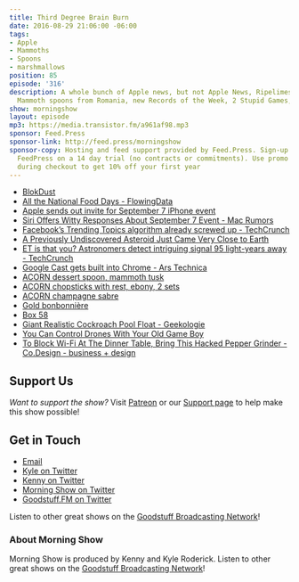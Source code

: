 ```yaml
---
title: Third Degree Brain Burn
date: 2016-08-29 21:06:00 -06:00
tags:
- Apple
- Mammoths
- Spoons
- marshmallows
position: 85
episode: '316'
description: A whole bunch of Apple news, but not Apple News, Ripelimesareyellow,
  Mammoth spoons from Romania, new Records of the Week, 2 Stupid Games, and more!
show: morningshow
layout: episode
mp3: https://media.transistor.fm/a961af98.mp3
sponsor: Feed.Press
sponsor-link: http://feed.press/morningshow
sponsor-copy: Hosting and feed support provided by Feed.Press. Sign-up today and try
  FeedPress on a 14 day trial (no contracts or commitments). Use promo code `morningshow`
  during checkout to get 10% off your first year
---
```


* [BlokDust](https://blokdust.com/)
* [All the National Food Days - FlowingData](http://flowingdata.com/2016/08/18/all-the-national-food-days/?r=1)
* [Apple sends out invite for September 7 iPhone event](http://www.loopinsight.com/2016/08/29/apple-sends-out-invite-for-september-7-iphone-event/)
* [Siri Offers Witty Responses About September 7 Event - Mac Rumors](http://www.macrumors.com/2016/08/29/siri-september-7-event-responses/)
* [Facebook’s Trending Topics algorithm already screwed up - TechCrunch](https://techcrunch.com/2016/08/29/facebooks-trending-topics-algorithm-mistake/?ncid=rss&utm_source=feedburner&utm_medium=feed&utm_campaign=Feed%3A+Techcrunch+%28TechCrunch%29)
* [A Previously Undiscovered Asteroid Just Came Very Close to Earth](http://gizmodo.com/a-previously-undiscovered-asteroid-came-very-close-to-e-1785910481)
* [ET is that you? Astronomers detect intriguing signal 95 light-years away - TechCrunch](https://techcrunch.com/2016/08/29/et-is-that-you-astronomers-detect-intriguing-signal-95-light-years-away/?ncid=rss&utm_source=feedburner&utm_medium=feed&utm_campaign=Feed%3A+Techcrunch+%28TechCrunch%29)
* [Google Cast gets built into Chrome - Ars Technica](http://arstechnica.com/gadgets/2016/08/google-cast-gets-built-into-chrome/)
* [ACORN dessert spoon, mammoth tusk](http://www.georgjensen.com/en-us/cutlery/ACORN-dessert-spoon-mammoth-tusk_3162021)
* [ACORN chopsticks with rest, ebony, 2 sets](http://www.georgjensen.com/en-us/cutlery/ACORN-chopsticks-with-rest-ebony-2-sets_3062544)
* [ACORN champagne sabre](http://www.georgjensen.com/en-us/cutlery/ACORN-champagne-sabre_3062500)
* [Gold bonbonnière](http://www.georgjensen.com/en-us/silverware/bowls-and-bonbonnieres/gold-bonbonniere_3522204)
* [Box 58](http://www.georgjensen.com/en-us/silverware/bowls-and-bonbonnieres/box-58_3522197)
* [Giant Realistic Cockroach Pool Float - Geekologie](http://geekologie.com/2016/08/giant-realistic-cockroach-pool-float.php)
* [You Can Control Drones With Your Old Game Boy](http://futurism.com/videos/you-can-control-drones-with-your-old-game-boy/)
* [To Block Wi-Fi At The Dinner Table, Bring This Hacked Pepper Grinder - Co.Design - business + design](https://www.fastcodesign.com/3063233/to-block-wi-fi-at-the-dinner-table-bring-this-hacked-pepper-grinder?partner=rss&utm_source=feedburner&utm_medium=feed&utm_campaign=Feed%3A+fastcodesign%2Ffeed+%28Co.Design%29)

## Support Us
*Want to support the show?* Visit [Patreon](http://patreon.com/morningshow) or our [Support page](http://goodstuff.fm/support) to help make this show possible!

## Get in Touch
* [Email](mailto:kyle@goodstuff.fm)
* [Kyle on Twitter](http://twitter.com/dogburps)
* [Kenny on Twitter](http://twitter.com/pizzarobotics)
* [Morning Show on Twitter](http://twitter.com/morningshowam)
* [Goodstuff.FM on Twitter](http://twitter.com/goodstufffm)

Listen to other great shows on the [Goodstuff Broadcasting Network](http://goodstuff.fm/shows)!

### About Morning Show
Morning Show is produced by Kenny and Kyle Roderick. Listen to other great shows on the [Goodstuff Broadcasting Network](http://goodstuff.fm/)!
